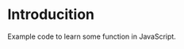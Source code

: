 
<!--(https://www.youtube.com/watch?v=oxaH9CFpeEE)-->

# Introducition
Example code to learn some function in JavaScript.